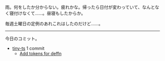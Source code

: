 雨。何をしたか分からない。疲れかな。帰ったら日付が変わっていて、なんとなく寝付けなくて……。昼寝もしたからか。

毎週土曜日の定例のあれこれはしたのだけど……。

---

今日のコミット。

- [tiny-ts](https://github.com/bouzuya/tiny-ts) 1 commit
  - [Add tokens for deffn](https://github.com/bouzuya/tiny-ts/commit/3f0b2ada0f0f32a9dc5fb707fbf21334f697e360)

